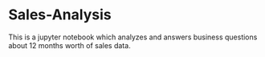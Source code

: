 # Sales-Analysis
This is a jupyter notebook which analyzes and answers business questions about 12 months worth of sales data.
